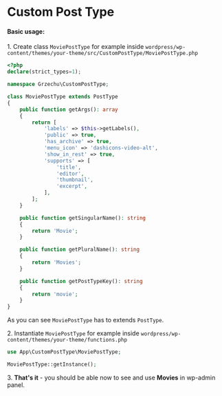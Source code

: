 # Custom Post Type

#### Basic usage:

1\. Create class `MoviePostType` for example inside 
`wordpress/wp-content/themes/your-theme/src/CustomPostType/MoviePostType.php`

```php
<?php
declare(strict_types=1);

namespace Grzechu\CustomPostType;

class MoviePostType extends PostType
{
    public function getArgs(): array
    {
        return [
            'labels' => $this->getLabels(),
            'public' => true,
            'has_archive' => true,
            'menu_icon' => 'dashicons-video-alt',
            'show_in_rest' => true,
            'supports' => [
                'title',
                'editor',
                'thumbnail',
                'excerpt',
            ],
        ];
    }

    public function getSingularName(): string
    {
        return 'Movie';
    }

    public function getPluralName(): string
    {
        return 'Movies';
    }

    public function getPostTypeKey(): string
    {
        return 'movie';
    }
}

```

As you can see `MoviePostType` has to extends `PostType`.

2\. Instantiate `MoviePostType` for example inside 
`wordpress/wp-content/themes/your-theme/functions.php`

```php
use App\CustomPostType\MoviePostType;

MoviePostType::getInstance();
```

3\. **That's it** - you should be able now to see and use **Movies** in wp-admin panel.
